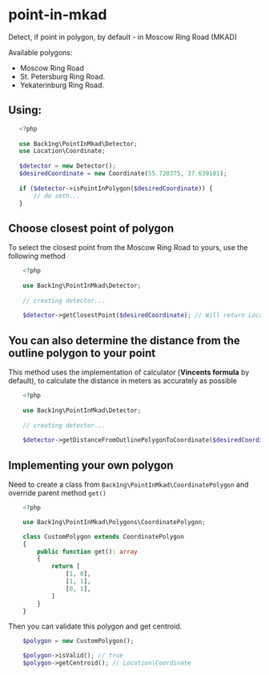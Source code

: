 # point-in-mkad
Detect, if point in polygon, by default - in Moscow Ring Road (MKAD)
<br>

Available polygons: 

<ul>
    <li>Moscow Ring Road</li> 
    <li>St. Petersburg Ring Road.</li>
    <li>Yekaterinburg Ring Road.</li>
</ul>

## Using:

```php
   <?php
   
   use Back1ng\PointInMkad\Detector;
   use Location\Coordinate;
   
   $detector = new Detector();
   $desiredCoordinate = new Coordinate(55.720375, 37.639101);
   
   if ($detector->isPointInPolygon($desiredCoordinate)) {
       // do smth...
   }
```

## Choose closest point of polygon

To select the closest point from the Moscow Ring Road to yours, use the following method
```php
    <?php
    
    use Back1ng\PointInMkad\Detector;
    
    // creating detector...
    
    $detector->getClosestPoint($desiredCoordinate); // Will return Location\Coordinate
```

## You can also determine the distance from the outline polygon to your point

This method uses the implementation of calculator (<b>Vincents formula</b> by default),
to calculate the distance in meters as accurately as possible

```php
    <?php
    
    use Back1ng\PointInMkad\Detector;
    
    // creating detector...
    
    $detector->getDistanceFromOutlinePolygonToCoordinate($desiredCoordinate): float;
```

## Implementing your own polygon

Need to create a class from ```Back1ng\PointInMkad\CoordinatePolygon``` 
and override parent method ```get()```

```php
    <?php

    use Back1ng\PointInMkad\Polygons\CoordinatePolygon;

    class CustomPolygon extends CoordinatePolygon
    {
        public function get(): array
        {
            return [
                [1, 0],
                [1, 1],
                [0, 1],
            ]
        }
    }
```

Then you can validate this polygon and get centroid.

```php
    $polygon = new CustomPolygon();

    $polygon->isValid(); // true
    $polygon->getCentroid(); // Location\Coordinate
```